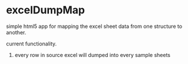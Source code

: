 # excelDumpMap
simple html5 app for mapping the excel sheet data from one structure to another.

current functionality.
1) every row in source excel will dumped into every sample sheets
